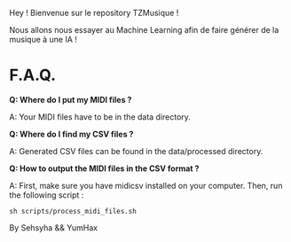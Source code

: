 Hey ! Bienvenue sur le repository TZMusique !

Nous allons nous essayer au Machine Learning afin de faire générer de la musique à une IA ! 

F.A.Q.
===============================================================================================


**Q: Where do I put my MIDI files ?**

A: Your MIDI files have to be in the data directory.


**Q: Where do I find my CSV files ?**

A: Generated CSV files can be found in the data/processed directory.


**Q: How to output the MIDI files in the CSV format ?** 

A: First, make sure you have midicsv installed on your computer. Then, run the following script :


```
sh scripts/process_midi_files.sh
```


By Sehsyha && YumHax

